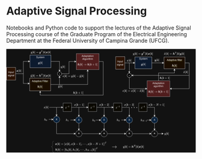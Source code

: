 # Adaptive Signal Processing

Notebooks and Python code to support the lectures of the Adaptive Signal Processing course of the Graduate Program of the Electrical Engineering Department at the Federal University of Campina Grande (UFCG).

<img class="center" src="https://github.com/edsonportosilva/AdaptiveSignalProcessing/blob/main/notebooks/figures/capa.png" width="800">
